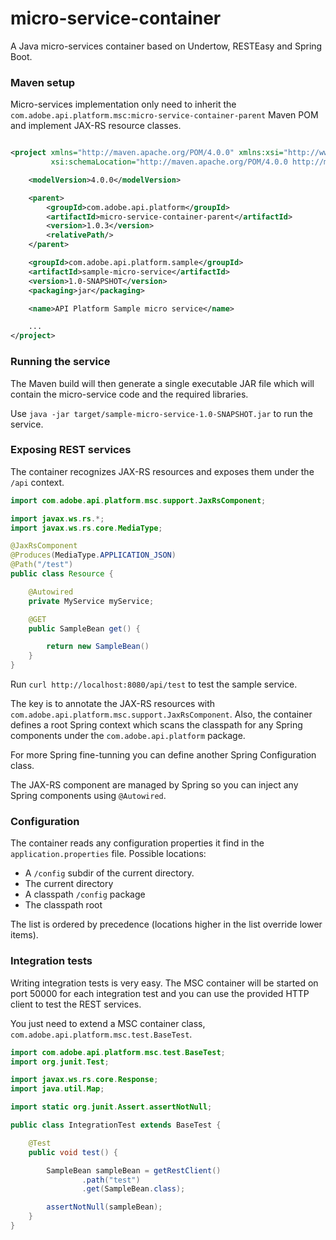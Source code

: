 micro-service-container
=======================
A Java micro-services container based on Undertow, RESTEasy and Spring Boot.

### Maven setup

Micro-services implementation only need to inherit the `com.adobe.api.platform.msc:micro-service-container-parent` Maven POM and implement JAX-RS resource classes.

```xml

<project xmlns="http://maven.apache.org/POM/4.0.0" xmlns:xsi="http://www.w3.org/2001/XMLSchema-instance"
         xsi:schemaLocation="http://maven.apache.org/POM/4.0.0 http://maven.apache.org/maven-v4_0_0.xsd">

    <modelVersion>4.0.0</modelVersion>

    <parent>
        <groupId>com.adobe.api.platform</groupId>
        <artifactId>micro-service-container-parent</artifactId>
        <version>1.0.3</version>
        <relativePath/>
    </parent>

    <groupId>com.adobe.api.platform.sample</groupId>
    <artifactId>sample-micro-service</artifactId>
    <version>1.0-SNAPSHOT</version>
    <packaging>jar</packaging>

    <name>API Platform Sample micro service</name>

    ...
</project>
```
### Running the service

The Maven build will then generate a single executable JAR file which will contain the micro-service code and the required libraries.

Use `java -jar target/sample-micro-service-1.0-SNAPSHOT.jar` to run the service.

### Exposing REST services

The container recognizes JAX-RS resources and exposes them under the `/api` context.

```java
import com.adobe.api.platform.msc.support.JaxRsComponent;

import javax.ws.rs.*;
import javax.ws.rs.core.MediaType;

@JaxRsComponent
@Produces(MediaType.APPLICATION_JSON)
@Path("/test")
public class Resource {

    @Autowired
    private MyService myService;

    @GET
    public SampleBean get() {

        return new SampleBean()
    }
}
```

Run `curl http://localhost:8080/api/test` to test the sample service.

The key is to annotate the JAX-RS resources with `com.adobe.api.platform.msc.support.JaxRsComponent`.
Also, the container defines a root Spring context which scans the classpath for any Spring components under the `com.adobe.api.platform` package.

For more Spring fine-tunning you can define another Spring Configuration class.

The JAX-RS component are managed by Spring so you can inject any Spring components using `@Autowired`.

### Configuration

The container reads any configuration properties it find in the `application.properties` file. Possible locations:
- A `/config` subdir of the current directory.
- The current directory
- A classpath `/config` package
- The classpath root 

The list is ordered by precedence (locations higher in the list override lower items).

### Integration tests

Writing integration tests is very easy. The MSC container will be started on port 50000 for each integration test and you can use the provided HTTP client to test the REST services.

You just need to extend a MSC container class, `com.adobe.api.platform.msc.test.BaseTest`.

```java
import com.adobe.api.platform.msc.test.BaseTest;
import org.junit.Test;

import javax.ws.rs.core.Response;
import java.util.Map;

import static org.junit.Assert.assertNotNull;

public class IntegrationTest extends BaseTest {

    @Test
    public void test() {

        SampleBean sampleBean = getRestClient()
                .path("test")
                .get(SampleBean.class);

        assertNotNull(sampleBean);
    }
}
```




